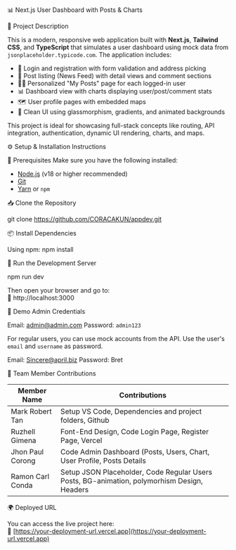 
📊 Next.js User Dashboard with Posts & Charts

📌 Project Description

This is a modern, responsive web application built with **Next.js**, **Tailwind CSS**, and **TypeScript** that simulates a user dashboard using mock data from `jsonplaceholder.typicode.com`. The application includes:

- 🔐 Login and registration with form validation and address picking
- 📝 Post listing (News Feed) with detail views and comment sections
- 🧑‍💻 Personalized "My Posts" page for each logged-in user
- 📊 Dashboard view with charts displaying user/post/comment stats
- 🗺️ User profile pages with embedded maps
- 🎨 Clean UI using glassmorphism, gradients, and animated backgrounds

This project is ideal for showcasing full-stack concepts like routing, API integration, authentication, dynamic UI rendering, charts, and maps.

⚙️ Setup & Installation Instructions

🧰 Prerequisites
Make sure you have the following installed:

- [Node.js](https://nodejs.org/) (v18 or higher recommended)
- [Git](https://git-scm.com/)
- [Yarn](https://yarnpkg.com/) or `npm`

📥 Clone the Repository

git clone https://github.com/CORACAKUN/appdev.git

📦 Install Dependencies

Using npm:
npm install

🚀 Run the Development Server

npm run dev

Then open your browser and go to:  
🔗 http://localhost:3000


🧪 Demo Admin Credentials

Email: admin@admin.com
Password: `admin123`

For regular users, you can use mock accounts from the API. Use the user's `email` and `username` as password.

Email: Sincere@april.biz
Password: Bret

👥 Team Member Contributions

| Member Name      | Contributions                                                                              |
| ---------------- | -------------------------------------------------------------------------------------------|
| Mark Robert Tan  | Setup VS Code, Dependencies and project folders, Github                                    |
| Ruzhell Gimena   | Font-End Design, Code Login Page, Register Page, Vercel                                    |
| Jhon Paul Corong | Code Admin Dashboard (Posts, Users, Chart, User Profile, Posts Details                     |
| Ramon Carl Conda | Setup JSON Placeholder, Code Regular Users Posts, BG-animation, polymorhism Design, Headers|

🌍 Deployed URL

You can access the live project here:  
🔗 [https://your-deployment-url.vercel.app](https://your-deployment-url.vercel.app)

